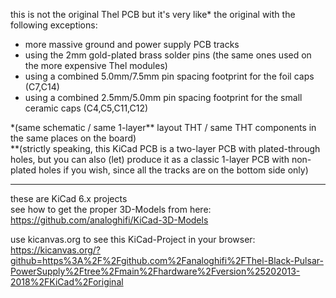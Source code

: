 this is not the original Thel PCB but it's very like\* the original with the following exceptions:  
* more massive ground and power supply PCB tracks  
* using the 2mm gold-plated brass solder pins (the same ones used on the more expensive Thel modules)
* using a combined 5.0mm/7.5mm pin spacing footprint for the foil caps (C7,C14)  
* using a combined 2.5mm/5.0mm pin spacing footprint for the small ceramic caps (C4,C5,C11,C12)  
  
\*(same schematic / same 1-layer\** layout THT / same THT components in the same places on the board)  
\**(strictly speaking, this KiCad PCB is a two-layer PCB with plated-through holes, but you can also (let) produce it as a classic 1-layer PCB with non-plated holes if you wish, since all the tracks are on the bottom side only)  
  
----  
  
these are KiCad 6.x projects  
see how to get the proper 3D-Models from here: https://github.com/analoghifi/KiCad-3D-Models

use kicanvas.org to see this KiCad-Project in your browser:
https://kicanvas.org/?github=https%3A%2F%2Fgithub.com%2Fanaloghifi%2FThel-Black-Pulsar-PowerSupply%2Ftree%2Fmain%2Fhardware%2Fversion%25202013-2018%2FKiCad%2Foriginal
